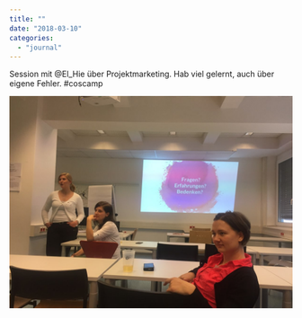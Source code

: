 ```yaml
---
title: ""
date: "2018-03-10"
categories: 
  - "journal"
---
```


Session mit @El\_Hie über Projektmarketing. Hab viel gelernt, auch über eigene Fehler. #coscamp

![](images/02fef09c3b.jpg)
